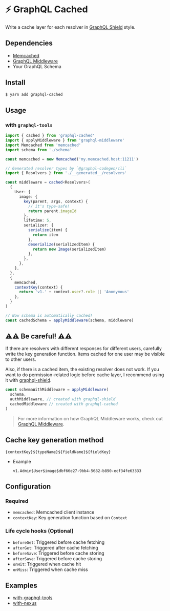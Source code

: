 # ⚡️ GraphQL Cached

Write a cache layer for each resolver in [GraphQL Shield](https://github.com/maticzav/graphql-shield) style.

## Dependencies

- [Memcached](https://github.com/3rd-Eden/memcached)
- [GraphQL Middleware](https://github.com/prisma-labs/graphql-middleware)
- Your GraphQL Schema

## Install

```bash
$ yarn add graphql-cached
```

## Usage

### with `graphql-tools`

```typescript
import { cached } from 'graphql-cached'
import { applyMiddleware } from 'graphql-middleware'
import Memcached from 'memcached'
import schema from './schema'

const memcached = new Memcached('my.memcached.host:11211')

// Generated resolver types by `@graphql-codegen/cli`
import { Resolvers } from './__generated__/resolvers'

const middleware = cached<Resolvers>(
  {
    User: {
      image: {
        key(parent, args, context) {
          // it's type-safe!
          return parent.imageId
        },
        lifetime: 5,
        serializer: {
          serialize(item) {
            return item
          },
          deserialize(serializedItem) {
            return new Image(serializedItem)
          },
        },
      },
    },
  },
  {
    memcached,
    contextKey(context) {
      return 'v1.' + context.user?.role || 'Anonymous'
    },
  }
)

// Now schema is automatically cached!
const cachedSchema = applyMiddleware(schema, middleware)
```

## ⚠️⚠️ Be careful! ⚠️⚠️

If there are resolvers with different responses for different users, carefully write the key generation function. Items cached for one user may be visible to other users.

Also, if there is a cached item, the existing resolver does not work. If you want to do permission-related logic before cache layer, I recommend using it with [graphql-shield](https://github.com/maticzav/graphql-shield).

```typescript
const schemaWithMiddleware = applyMiddleware(
  schema,
  authMiddleware, // created with graphql-shield
  cachedMiddleware // created with graphql-cached
)
```

> For more information on how GraphQL Middleware works, check out [GraphQL Middleware](https://github.com/prisma-labs/graphql-middleware).

## Cache key generation method

```
{contextKey}${typeName}${fieldName}${fieldKey}
```

- Example

  ```
  v1.Admin$User$image$dbf66e27-9bb4-5682-b890-ecf34fe63333
  ```

## Configuration

### Required

- `memcached`: Memcached client instance
- `contextKey`: Key generation function based on `Context`

### Life cycle hooks (Optional)

- `beforeGet`: Triggered before cache fetching
- `afterGet`: Triggered after cache fetching
- `beforeSave`: Triggered before cache storing
- `afterSave`: Triggered before cache storing
- `onHit`: Triggered when cache hit
- `onMiss`: Triggered when cache miss

## Examples

- [with-graphql-tools](./src/examples/with-graphql-tools)
- [with-nexus](./src/examples/with-nexus)
